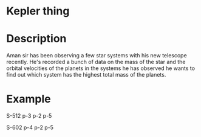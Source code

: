 # Kepler thing

# Description
Aman sir has been observing a few star systems with his new telescope recently. He's recorded a bunch of data on the mass of the star and the orbital velocities of the planets in the systems he has observed he wants to find out which system has the highest total mass of the planets.

# Example
S-512
p-3
p-2
p-5

S-602
p-4
p-2
p-5